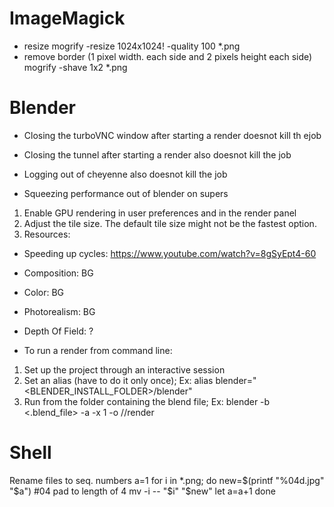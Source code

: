 # ImageMagick
- resize
mogrify -resize 1024x1024! -quality 100 *.png
- remove border (1 pixel width. each side and 2 pixels height each side)
mogrify -shave 1x2 *.png

# Blender 
- Closing the turboVNC window after starting a render doesnot kill th ejob
- Closing the tunnel after starting a render also doesnot kill the job
- Logging out of cheyenne also doesnot kill the job

- Squeezing performance out of blender on supers
1. Enable GPU rendering in user preferences and in the render panel
2. Adjust the tile size. The default tile size might not be the fastest option.
3. Resources:
  - Speeding up cycles: https://www.youtube.com/watch?v=8gSyEpt4-60
  - Composition: BG
  - Color: BG
  - Photorealism: BG
  - Depth Of Field: ?

- To run a render from command line: 
1. Set up the project through an interactive session
2. Set an alias (have to do it only once); Ex: alias blender="<BLENDER_INSTALL_FOLDER>/blender"
3. Run from the folder containing the blend file; Ex: blender -b <.blend_file> -a -x 1 -o //render

# Shell
Rename files to seq. numbers
a=1
for i in *.png; do
  new=$(printf "%04d.jpg" "$a") #04 pad to length of 4
  mv -i -- "$i" "$new"
  let a=a+1
done


